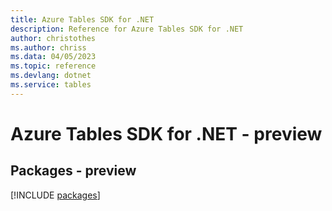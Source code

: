 ```yaml
---
title: Azure Tables SDK for .NET
description: Reference for Azure Tables SDK for .NET
author: christothes
ms.author: chriss
ms.data: 04/05/2023
ms.topic: reference
ms.devlang: dotnet
ms.service: tables
---
```

# Azure Tables SDK for .NET - preview
## Packages - preview
[!INCLUDE [packages](tables-index.md)]